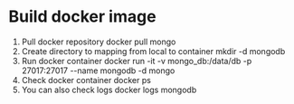 # Build docker image

1. Pull docker repository
   docker pull mongo
2. Create directory to mapping from local to container
   mkdir -d mongodb
3. Run docker container
   docker run -it -v mongo_db:/data/db -p 27017:27017 --name mongodb -d mongo
4. Check docker container
   docker ps
5. You can also check logs
   docker logs mongodb
